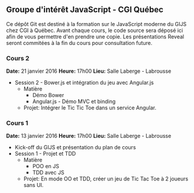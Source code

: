 ## Groupe d'intérêt JavaScript - CGI Québec
Ce dépôt Git est destiné à la formation sur le JavaScript moderne du GIJS chez CGI à Québec. Avant chaque cours, le code source sera déposé ici afin de vous permettre d'en prendre une copie. Les présentations Reveal seront commitées à la fin du cours pour consultation future.

### Cours 2
**Date:** 21 janvier 2016
**Heure:** 17h00
**Lieu:** Salle Laberge - Labrousse

* Session 2 - Bower.js et intégration du jeu avec Angular.js
  * Matière
    * Démo Bower
    * Angular.js - Démo MVC et binding
  * Projet: Intégrer le Tic Tic Toe dans un service Angular.


### Cours 1
**Date:** 13 janvier 2016
**Heure:** 17h00
**Lieu:** Salle Laberge - Labrousse

* Kick-off du GIJS et présentation du plan de cours
* Session 1 - Projet et TDD
  * Matière
    * POO en JS
    * TDD avec JS
  * Projet: En mode OO et TDD, créer un jeu de Tic Tac Toe à 2 joueurs sans UI.

